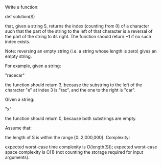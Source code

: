 Write a function:

def solution(S)

that, given a string S, returns the index (counting from 0) of a character such that the part of the string to the left of that character is a reversal of the part of the string to its right. The function should return −1 if no such index exists.

Note: reversing an empty string (i.e. a string whose length is zero) gives an empty string.

For example, given a string:

"racecar"

the function should return 3, because the substring to the left of the character "e" at index 3 is "rac", and the one to the right is "car".

Given a string:

"x"

the function should return 0, because both substrings are empty.

Assume that:

the length of S is within the range [0..2,000,000].
Complexity:

expected worst-case time complexity is O(length(S));
expected worst-case space complexity is O(1) (not counting the storage required for input arguments).
